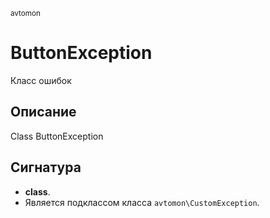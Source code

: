 <small>avtomon</small>

ButtonException
===============

Класс ошибок

Описание
-----------

Class ButtonException

Сигнатура
---------

- **class**.
- Является подклассом класса `avtomon\CustomException`.

